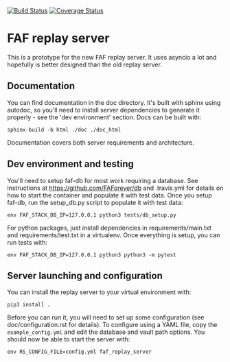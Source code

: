 [![Build Status](https://travis-ci.org/FAForever/faf-aio-replayserver.svg?branch=master)](https://travis-ci.org/FAForever/faf-aio-replayserver)
[![Coverage Status](https://coveralls.io/repos/github/FAForever/faf-aio-replayserver/badge.svg?branch=master)](https://coveralls.io/github/FAForever/faf-aio-replayserver?branch=master)

FAF replay server
=================

This is a prototype for the new FAF replay server. It uses asyncio a lot and
hopefully is better designed than the old replay server.

Documentation
-------------

You can find documentation in the doc directory. It's built with sphinx using
autodoc, so you'll need to install server dependencies to generate it properly -
see the 'dev environment' section. Docs can be built with:

`sphinx-build -b html ./doc ./doc_html`

Documentation covers both server requirements and architecture.

Dev environment and testing
---------------------------

You'll need to setup faf-db for most work requiring a database. See
instructions at https://github.com/FAForever/db and .travis.yml for details on
how to start the container and populate it with test data. Once you setup
faf-db, run the setup\_db.py script to populate it with test data:

`env FAF_STACK_DB_IP=127.0.0.1 python3 tests/db_setup.py`

For python packages, just install dependencies in requirements/main.txt and
requirements/test.txt in a virtualenv. Once everything is setup, you can run
tests with:

`env FAF_STACK_DB_IP=127.0.0.1 python3 python3 -m pytest`

Server launching and configuration
----------------------------------

You can install the replay server to your virtual environment with:

`pip3 install .`

Before you can run it, you will need to set up some configuration (see
doc/configuration.rst for details). To configure using a YAML file, copy the
`example_config.yml` and edit the database and vault path options. You should
now be able to start the server with:

`env RS_CONFIG_FILE=config.yml faf_replay_server`

